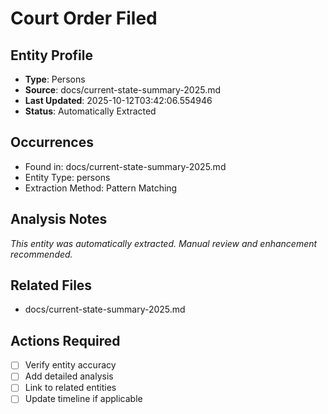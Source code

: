 # Court Order Filed

## Entity Profile
- **Type**: Persons
- **Source**: docs/current-state-summary-2025.md
- **Last Updated**: 2025-10-12T03:42:06.554946
- **Status**: Automatically Extracted

## Occurrences
- Found in: docs/current-state-summary-2025.md
- Entity Type: persons
- Extraction Method: Pattern Matching

## Analysis Notes
*This entity was automatically extracted. Manual review and enhancement recommended.*

## Related Files
- docs/current-state-summary-2025.md

## Actions Required
- [ ] Verify entity accuracy
- [ ] Add detailed analysis
- [ ] Link to related entities
- [ ] Update timeline if applicable
